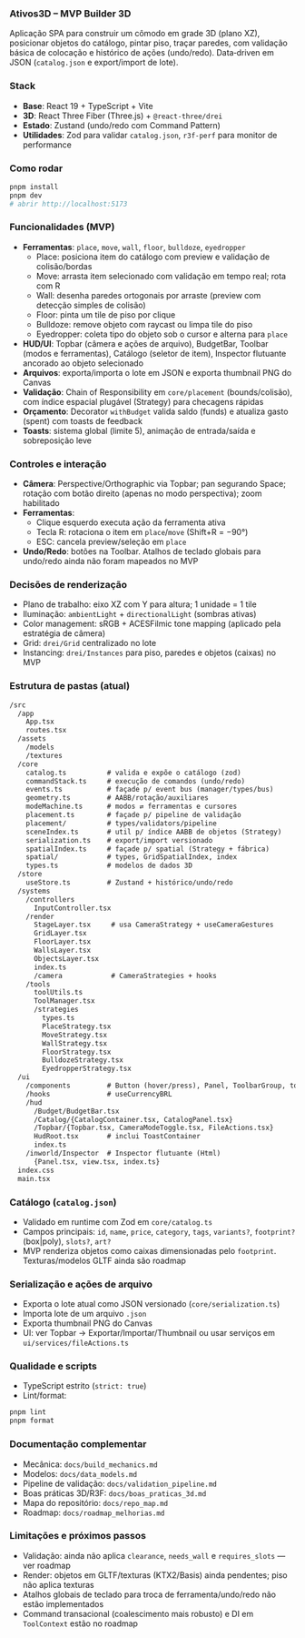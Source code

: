 ### Ativos3D – MVP Builder 3D

Aplicação SPA para construir um cômodo em grade 3D (plano XZ), posicionar objetos do catálogo, pintar piso, traçar paredes, com validação básica de colocação e histórico de ações (undo/redo). Data‑driven em JSON (`catalog.json` e export/import de lote).

### Stack
- **Base**: React 19 + TypeScript + Vite
- **3D**: React Three Fiber (Three.js) + `@react-three/drei`
- **Estado**: Zustand (undo/redo com Command Pattern)
- **Utilidades**: Zod para validar `catalog.json`, `r3f-perf` para monitor de performance

### Como rodar
```bash
pnpm install
pnpm dev
# abrir http://localhost:5173
```

### Funcionalidades (MVP)
- **Ferramentas**: `place`, `move`, `wall`, `floor`, `bulldoze`, `eyedropper`
  - Place: posiciona item do catálogo com preview e validação de colisão/bordas
  - Move: arrasta item selecionado com validação em tempo real; rota com R
  - Wall: desenha paredes ortogonais por arraste (preview com detecção simples de colisão)
  - Floor: pinta um tile de piso por clique
  - Bulldoze: remove objeto com raycast ou limpa tile do piso
  - Eyedropper: coleta tipo do objeto sob o cursor e alterna para `place`
- **HUD/UI**: Topbar (câmera e ações de arquivo), BudgetBar, Toolbar (modos e ferramentas), Catálogo (seletor de item), Inspector flutuante ancorado ao objeto selecionado
- **Arquivos**: exporta/importa o lote em JSON e exporta thumbnail PNG do Canvas
- **Validação**: Chain of Responsibility em `core/placement` (bounds/colisão), com índice espacial plugável (Strategy) para checagens rápidas
- **Orçamento**: Decorator `withBudget` valida saldo (funds) e atualiza gasto (spent) com toasts de feedback
- **Toasts**: sistema global (limite 5), animação de entrada/saída e sobreposição leve

### Controles e interação
- **Câmera**: Perspective/Orthographic via Topbar; pan segurando Space; rotação com botão direito (apenas no modo perspectiva); zoom habilitado
- **Ferramentas**:
  - Clique esquerdo executa ação da ferramenta ativa
  - Tecla R: rotaciona o item em `place`/`move` (Shift+R = −90°)
  - ESC: cancela preview/seleção em `place`
- **Undo/Redo**: botões na Toolbar. Atalhos de teclado globais para undo/redo ainda não foram mapeados no MVP

### Decisões de renderização
- Plano de trabalho: eixo XZ com Y para altura; 1 unidade = 1 tile
- Iluminação: `ambientLight` + `directionalLight` (sombras ativas)
- Color management: sRGB + ACESFilmic tone mapping (aplicado pela estratégia de câmera)
- Grid: `drei/Grid` centralizado no lote
- Instancing: `drei/Instances` para piso, paredes e objetos (caixas) no MVP

### Estrutura de pastas (atual)
```txt
/src
  /app
    App.tsx
    routes.tsx
  /assets
    /models
    /textures
  /core
    catalog.ts          # valida e expõe o catálogo (zod)
    commandStack.ts     # execução de comandos (undo/redo)
    events.ts           # façade p/ event bus (manager/types/bus)
    geometry.ts         # AABB/rotação/auxiliares
    modeMachine.ts      # modos ⇄ ferramentas e cursores
    placement.ts        # façade p/ pipeline de validação
    placement/          # types/validators/pipeline
    sceneIndex.ts       # util p/ índice AABB de objetos (Strategy)
    serialization.ts    # export/import versionado
    spatialIndex.ts     # façade p/ spatial (Strategy + fábrica)
    spatial/            # types, GridSpatialIndex, index
    types.ts            # modelos de dados 3D
  /store
    useStore.ts         # Zustand + histórico/undo/redo
  /systems
    /controllers
      InputController.tsx
    /render
      StageLayer.tsx     # usa CameraStrategy + useCameraGestures
      GridLayer.tsx
      FloorLayer.tsx
      WallsLayer.tsx
      ObjectsLayer.tsx
      index.ts
      /camera            # CameraStrategies + hooks
    /tools
      toolUtils.ts
      ToolManager.tsx
      /strategies
        types.ts
        PlaceStrategy.tsx
        MoveStrategy.tsx
        WallStrategy.tsx
        FloorStrategy.tsx
        BulldozeStrategy.tsx
        EyedropperStrategy.tsx
  /ui
    /components         # Button (hover/press), Panel, ToolbarGroup, tokens
    /hooks              # useCurrencyBRL
    /hud
      /Budget/BudgetBar.tsx
      /Catalog/{CatalogContainer.tsx, CatalogPanel.tsx}
      /Topbar/{Topbar.tsx, CameraModeToggle.tsx, FileActions.tsx}
      HudRoot.tsx       # inclui ToastContainer
      index.ts
    /inworld/Inspector  # Inspector flutuante (Html)
      {Panel.tsx, view.tsx, index.ts}
  index.css
  main.tsx
```

### Catálogo (`catalog.json`)
- Validado em runtime com Zod em `core/catalog.ts`
- Campos principais: `id`, `name`, `price`, `category`, `tags`, `variants?`, `footprint?` (box|poly), `slots?`, `art?`
- MVP renderiza objetos como caixas dimensionadas pelo `footprint`. Texturas/modelos GLTF ainda são roadmap

### Serialização e ações de arquivo
- Exporta o lote atual como JSON versionado (`core/serialization.ts`)
- Importa lote de um arquivo `.json`
- Exporta thumbnail PNG do Canvas
- UI: ver Topbar → Exportar/Importar/Thumbnail ou usar serviços em `ui/services/fileActions.ts`

### Qualidade e scripts
- TypeScript estrito (`strict: true`)
- Lint/format:
```bash
pnpm lint
pnpm format
```

### Documentação complementar
- Mecânica: `docs/build_mechanics.md`
- Modelos: `docs/data_models.md`
- Pipeline de validação: `docs/validation_pipeline.md`
- Boas práticas 3D/R3F: `docs/boas_praticas_3d.md`
- Mapa do repositório: `docs/repo_map.md`
- Roadmap: `docs/roadmap_melhorias.md`

### Limitações e próximos passos
- Validação: ainda não aplica `clearance`, `needs_wall` e `requires_slots` — ver roadmap
- Render: objetos em GLTF/texturas (KTX2/Basis) ainda pendentes; piso não aplica texturas
- Atalhos globais de teclado para troca de ferramenta/undo/redo não estão implementados
- Command transacional (coalescimento mais robusto) e DI em `ToolContext` estão no roadmap